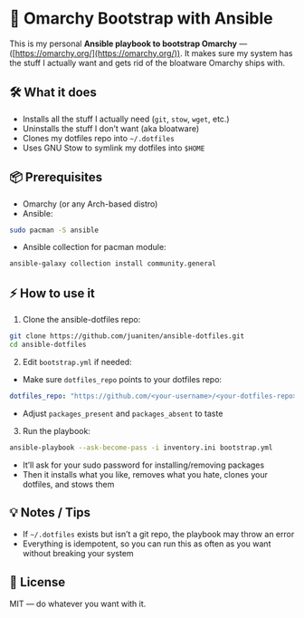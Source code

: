 
# 🚀 Omarchy Bootstrap with Ansible

This is my personal **Ansible playbook to bootstrap Omarchy** — ([https://omarchy.org/](https://omarchy.org/)). It makes sure my system has the stuff I actually want and gets rid of the bloatware Omarchy ships with.

## 🛠️ What it does

* Installs all the stuff I actually need (`git`, `stow`, `wget`, etc.)
* Uninstalls the stuff I don’t want (aka bloatware)
* Clones my dotfiles repo into `~/.dotfiles`
* Uses GNU Stow to symlink my dotfiles into `$HOME`

## 📦 Prerequisites

* Omarchy (or any Arch-based distro)
* Ansible:

```bash
sudo pacman -S ansible
```

* Ansible collection for pacman module:

```bash
ansible-galaxy collection install community.general
```

## ⚡ How to use it

1. Clone the ansible-dotfiles repo:

```bash
git clone https://github.com/juaniten/ansible-dotfiles.git
cd ansible-dotfiles
```

2. Edit `bootstrap.yml` if needed:

* Make sure `dotfiles_repo` points to your dotfiles repo:

```yaml
dotfiles_repo: "https://github.com/<your-username>/<your-dotfiles-repo>.git"
```

* Adjust `packages_present` and `packages_absent` to taste

3. Run the playbook:

```bash
ansible-playbook --ask-become-pass -i inventory.ini bootstrap.yml
```

* It’ll ask for your sudo password for installing/removing packages
* Then it installs what you like, removes what you hate, clones your dotfiles, and stows them

## 💡 Notes / Tips

* If `~/.dotfiles` exists but isn’t a git repo, the playbook may throw an error
* Everything is idempotent, so you can run this as often as you want without breaking your system

## 📜 License

MIT — do whatever you want with it.
